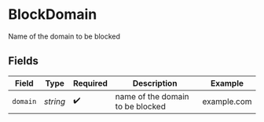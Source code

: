 # BlockDomain

Name of the domain to be blocked


## Fields

| Field                            | Type                             | Required                         | Description                      | Example                          |
| -------------------------------- | -------------------------------- | -------------------------------- | -------------------------------- | -------------------------------- |
| `domain`                         | *string*                         | :heavy_check_mark:               | name of the domain to be blocked | example.com                      |